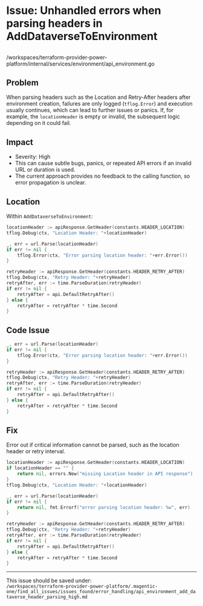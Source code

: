 # Issue: Unhandled errors when parsing headers in AddDataverseToEnvironment

##

/workspaces/terraform-provider-power-platform/internal/services/environment/api_environment.go

## Problem

When parsing headers such as the Location and Retry-After headers after environment creation, failures are only logged (`tflog.Error`) and execution usually continues, which can lead to further issues or panics. If, for example, the `locationHeader` is empty or invalid, the subsequent logic depending on it could fail.

## Impact

- Severity: High
- This can cause subtle bugs, panics, or repeated API errors if an invalid URL or duration is used.
- The current approach provides no feedback to the calling function, so error propagation is unclear.

## Location

Within `AddDataverseToEnvironment`:

```go
locationHeader := apiResponse.GetHeader(constants.HEADER_LOCATION)
tflog.Debug(ctx, "Location Header: "+locationHeader)

_, err = url.Parse(locationHeader)
if err != nil {
    tflog.Error(ctx, "Error parsing location header: "+err.Error())
}

retryHeader := apiResponse.GetHeader(constants.HEADER_RETRY_AFTER)
tflog.Debug(ctx, "Retry Header: "+retryHeader)
retryAfter, err := time.ParseDuration(retryHeader)
if err != nil {
    retryAfter = api.DefaultRetryAfter()
} else {
    retryAfter = retryAfter * time.Second
}
```

## Code Issue

```go
_, err = url.Parse(locationHeader)
if err != nil {
    tflog.Error(ctx, "Error parsing location header: "+err.Error())
}

retryHeader := apiResponse.GetHeader(constants.HEADER_RETRY_AFTER)
tflog.Debug(ctx, "Retry Header: "+retryHeader)
retryAfter, err := time.ParseDuration(retryHeader)
if err != nil {
    retryAfter = api.DefaultRetryAfter()
} else {
    retryAfter = retryAfter * time.Second
}
```

## Fix

Error out if critical information cannot be parsed, such as the location header or retry interval.

```go
locationHeader := apiResponse.GetHeader(constants.HEADER_LOCATION)
if locationHeader == "" {
    return nil, errors.New("missing Location header in API response")
}
tflog.Debug(ctx, "Location Header: "+locationHeader)

_, err = url.Parse(locationHeader)
if err != nil {
    return nil, fmt.Errorf("error parsing location header: %w", err)
}

retryHeader := apiResponse.GetHeader(constants.HEADER_RETRY_AFTER)
tflog.Debug(ctx, "Retry Header: "+retryHeader)
retryAfter, err := time.ParseDuration(retryHeader)
if err != nil {
    retryAfter = api.DefaultRetryAfter()
} else {
    retryAfter = retryAfter * time.Second
}
```

---

This issue should be saved under:  
`/workspaces/terraform-provider-power-platform/.magentic-one/find_all_issues/issues_found/error_handling/api_environment_add_dataverse_header_parsing_high.md`
